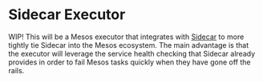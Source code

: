 Sidecar Executor
===============

WIP! This will be a Mesos executor that integrates with
[Sidecar](https://github.com/newrelic/sidecar) to more tightly tie Sidecar into
the Mesos ecosystem. The main advantage is that the executor will leverage the
service health checking that Sidecar already provides in order to fail Mesos
tasks quickly when they have gone off the rails.
